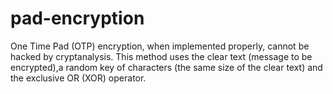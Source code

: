 # pad-encryption
One Time Pad (OTP) encryption, when implemented properly, cannot be hacked by cryptanalysis.  This method uses the clear text (message to be encrypted),a random key of characters (the same size of the clear text) and the exclusive OR (XOR) operator.
